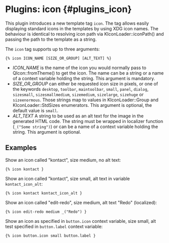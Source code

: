 # Plugins: icon {#plugins_icon}

This plugin introduces a new template tag `icon`. The tag allows easily displaying
standard icons in the templates by using XDG icon names. The behaviour is identical
to resolving icon path via KIconLoader::iconPath() and passing the path to the
template as a string.

The `icon` tag supports up to three arguments:

    {% icon ICON_NAME [SIZE_OR_GROUP] [ALT_TEXT] %}

* *ICON_NAME* is the name of the icon you would normally pass to QIcon::fromTheme()
  to get the icon. The name can be a string or a name of a context variable holding
  the string. This argument is mandatory.
* *SIZE_OR_GROUP* can either be requested icon size in pixels, or one of the keywords
  `desktop`, `toolbar`, `maintoolbar`, `small`, `panel`, `dialog`, `sizesmall`, `sizesmallmedium`,
  `sizemedium`, `sizelarge`, `sizehuge` or `sizeenormous`. Those strings map to values
  in KIconLoader::Group and KIconLoader::StdSizes enumerators. This argument is optional,
  the default value is `small`.
* *ALT_TEXT* A string to be used as an alt text for the image in the generated HTML code.
   The string must be wrapped in localizer function (`_("Some string")`) or can be
   a name of a context variable holding the string. This argument is optional.
   
## Examples

Show an icon called "kontact", size medium, no alt text:

    {% icon kontact }

Show an icon called "kontact", size small, alt text in variable `kontact_icon_alt`:

    {% icon kontact kontact_icon_alt }

Show an icon called "edit-redo", size medium, alt text "Redo" (localized):

    {% icon edit-redo medium _("Redo") }

Show an icon as specified in `button.icon` context variable, size small, alt test specified in
`button.label` context variable:

    {% icon button.icon small button.label }

